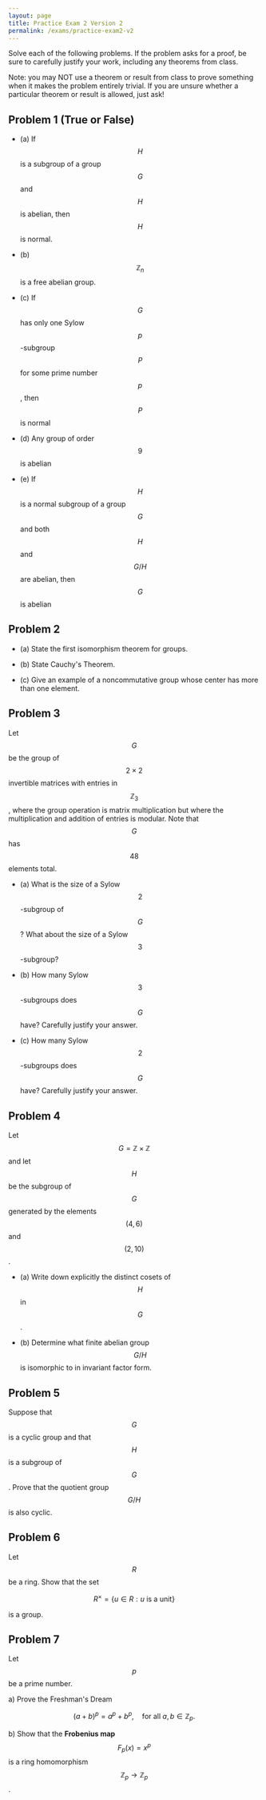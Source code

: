 ```yaml
---
layout: page
title: Practice Exam 2 Version 2
permalink: /exams/practice-exam2-v2
---
```


Solve each of the following problems.
If the problem asks for a proof, be sure to carefully justify your work, including any theorems from class.

Note: you may NOT use a theorem or result from class to prove something when it makes the problem entirely trivial.  If you are unsure whether a particular theorem or result is allowed, just ask!

## Problem 1 (True or False)

* (a) If $$H$$ is a subgroup of a group $$G$$ and $$H$$ is abelian, then $$H$$ is normal.

* (b) $$\mathbb Z_n$$ is a free abelian group.

* (c) If $$G$$ has only one Sylow $$p$$-subgroup $$P$$ for some prime number $$p$$, then $$P$$ is normal

* (d) Any group of order $$9$$ is abelian

* (e) If $$H$$ is a normal subgroup of a group $$G$$ and both $$H$$ and $$G/H$$ are abelian, then $$G$$ is abelian

## Problem 2

* (a) State the first isomorphism theorem for groups.

* (b) State Cauchy's Theorem.

* (c) Give an example of a noncommutative group whose center has more than one element.

## Problem 3

Let $$G$$ be the group of $$2\times 2$$ invertible matrices with entries in $$\mathbb Z_3$$, where the group operation is matrix multiplication but where the multiplication and addition of entries is modular.  Note that $$G$$ has $$48$$ elements total.

* (a) What is the size of a Sylow $$2$$-subgroup of $$G$$?  What about the size of a Sylow $$3$$-subgroup?

* (b) How many Sylow $$3$$-subgroups does $$G$$ have?  Carefully justify your answer.

* (c) How many Sylow $$2$$-subgroups does $$G$$ have?  Carefully justify your answer.

## Problem 4

Let $$G = \mathbb Z\times \mathbb Z$$ and let $$H$$ be the subgroup of $$G$$ generated by the elements $$(4,6)$$ and $$(2,10)$$.

* (a) Write down explicitly the distinct cosets of $$H$$ in $$G$$.

* (b) Determine what finite abelian group $$G/H$$ is isomorphic to in invariant factor form.

## Problem 5

Suppose that $$G$$ is a cyclic group and that $$H$$ is a subgroup of $$G$$.
Prove that the quotient group $$G/H$$ is also cyclic.

## Problem 6

Let $$R$$ be a ring.  Show that the set

$$R^\times = \{u\in R: u\text{ is a unit}\}$$

is a group.

## Problem 7

Let $$p$$ be a prime number.

a) Prove the Freshman's Dream

$$(a + b)^p = a^p + b^p,\quad \text{for all $a,b\in \mathbb Z_p$}.$$

b) Show that the **Frobenius map** $$F_p(x) = x^p$$ is a ring homomorphism $$\mathbb Z_p\rightarrow\mathbb Z_p$$.



